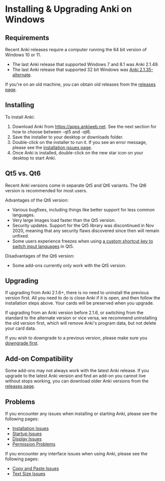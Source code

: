 # Installing & Upgrading Anki on Windows

<!-- toc -->

## Requirements

Recent Anki releases require a computer running the 64 bit version of Windows
10 or 11.

- The last Anki release that supported Windows 7 and 8.1 was Anki 2.1.49.
- The last Anki release that supported 32 bit Windows was [Anki 2.1.35-alternate](https://github.com/ankitects/anki/releases/tag/2.1.35).

If you're on an old machine, you can obtain old releases from the [releases page](https://github.com/ankitects/anki/releases).

## Installing

To install Anki:

1. Download Anki from <https://apps.ankiweb.net>. See the next section
   for how to choose between -qt5 and -qt6.
2. Save the installer to your desktop or downloads folder.
3. Double-click on the installer to run it. If you see an error
   message, please see the [installation issues page](installation-issues.md).
4. Once Anki is installed, double-click on the new star icon on your
   desktop to start Anki.

## Qt5 vs. Qt6

Recent Anki versions come in separate Qt5 and Qt6 variants. The Qt6 version is
recommended for most users.

Advantages of the Qt6 version:

- Various bugfixes, including things like better support for less common languages.
- Very large images load faster than the Qt5 version.
- Security updates. Support for the Qt5 library was discontinued in Nov 2020,
  meaning that any security flaws discovered since then will remain unfixed.
- Some users experience freezes when using [a custom shortcut key to switch input languages](https://github.com/ankitects/anki/issues/1105)
  in Qt5.

Disadvantages of the Qt6 version:

- Some add-ons currently only work with the Qt5 version.

## Upgrading

If upgrading from Anki 2.1.6+, there is no need to uninstall the previous
version first. All you need to do is close Anki if it is open, and then follow
the installation steps above. Your cards will be preserved when you upgrade.

If upgrading from an Anki version before 2.1.6, or switching from the standard
to the alternate version or vice versa, we recommend uninstalling the old
version first, which will remove Anki's program data, but not delete your card
data.

If you wish to downgrade to a previous version, please make sure you
[downgrade first](http://changes.ankiweb.net).

## Add-on Compatibility

Some add-ons may not always work with the latest Anki release. If you upgrade to
the latest Anki version and find an add-on you cannot live without stops working,
you can download older Anki versions from the [releases page](https://github.com/ankitects/anki/releases).

## Problems

If you encounter any issues when installing or starting Anki, please see the
following pages:
- [Installation Issues](installation-issues.md)
- [Startup Issues](startup-issues.md)
- [Display Issues](display-issues.md)
- [Permission Problems](permission-problems.md)

If you encounter any interface issues when using Anki, please see the following pages:
- [Copy and Paste Issues](copy-and-paste.md)
- [Text Size Issues](text-size.md)
